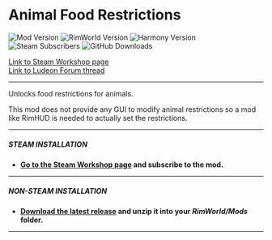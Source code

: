 # Animal Food Restrictions
![Mod Version](https://img.shields.io/badge/Mod_Version-1.1-blue.svg)
![RimWorld Version](https://img.shields.io/badge/Built_for_RimWorld-1.1-blue.svg)
![Harmony Version](https://img.shields.io/badge/Powered_by_Harmony-2.0-blue.svg)\
![Steam Subscribers](https://img.shields.io/badge/dynamic/xml.svg?label=Steam+Subscribers&query=//table/tr[2]/td[1]&colorB=blue&url=https://steamcommunity.com/sharedfiles/filedetails/%3Fid=1547017052&suffix=+total)
![GitHub Downloads](https://img.shields.io/github/downloads/Jaxe-Dev/FoodRestrictions/total.svg?colorB=blue&label=GitHub+Downloads)

[Link to Steam Workshop page](https://steamcommunity.com/sharedfiles/filedetails/?id=1547017052)\
[Link to Ludeon Forum thread](https://ludeon.com/forums/index.php?topic=46440.0)

---

Unlocks food restrictions for animals.

This mod does not provide any GUI to modify animal restrictions so a mod like RimHUD is needed to actually set the restrictions.

---

##### STEAM INSTALLATION
- **[Go to the Steam Workshop page](https://steamcommunity.com/sharedfiles/filedetails/?id=1547017052) and subscribe to the mod.**

---

##### NON-STEAM INSTALLATION
- **[Download the latest release](https://github.com/Jaxe-Dev/FoodRestrictions/releases/latest) and unzip it into your *RimWorld/Mods* folder.**

---
